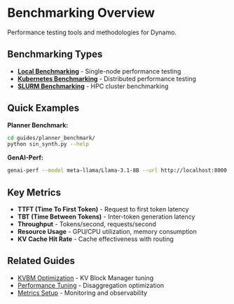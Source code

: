# Benchmarking Overview

Performance testing tools and methodologies for Dynamo.

## Benchmarking Types

- **[Local Benchmarking](local.md)** - Single-node performance testing
- **[Kubernetes Benchmarking](kubernetes.md)** - Distributed performance testing  
- **[SLURM Benchmarking](../../../../components/backends/sglang/slurm_jobs/README.md)** - HPC cluster benchmarking

## Quick Examples

**Planner Benchmark:**
```bash
cd guides/planner_benchmark/
python sin_synth.py --help
```

**GenAI-Perf:**
```bash
genai-perf --model meta-llama/Llama-3.1-8B --url http://localhost:8000 --backend openai
```

## Key Metrics

- **TTFT (Time To First Token)** - Request to first token latency
- **TBT (Time Between Tokens)** - Inter-token generation latency  
- **Throughput** - Tokens/second, requests/second
- **Resource Usage** - GPU/CPU utilization, memory consumption
- **KV Cache Hit Rate** - Cache effectiveness with routing

## Related Guides

- [KVBM Optimization](../kvbm_optimization.md) - KV Block Manager tuning
- [Performance Tuning](../../disagg_perf_tuning.md) - Disaggregation optimization
- [Metrics Setup](../../metrics.md) - Monitoring and observability